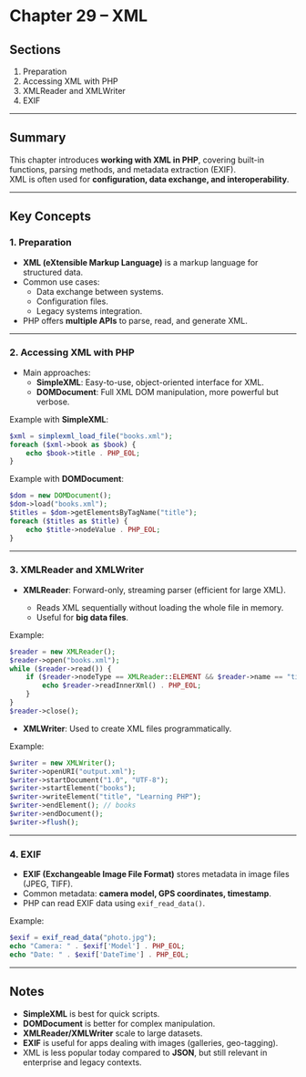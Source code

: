 # Chapter 29 – XML

## Sections
1. Preparation  
2. Accessing XML with PHP  
3. XMLReader and XMLWriter  
4. EXIF  

---

## Summary
This chapter introduces **working with XML in PHP**, covering built-in functions, parsing methods, and metadata extraction (EXIF).  
XML is often used for **configuration, data exchange, and interoperability**.  

---

## Key Concepts

### 1. Preparation
- **XML (eXtensible Markup Language)** is a markup language for structured data.  
- Common use cases:  
  - Data exchange between systems.  
  - Configuration files.  
  - Legacy systems integration.  
- PHP offers **multiple APIs** to parse, read, and generate XML.  

---

### 2. Accessing XML with PHP
- Main approaches:  
  - **SimpleXML**: Easy-to-use, object-oriented interface for XML.  
  - **DOMDocument**: Full XML DOM manipulation, more powerful but verbose.  

Example with **SimpleXML**:  
```php
$xml = simplexml_load_file("books.xml");
foreach ($xml->book as $book) {
    echo $book->title . PHP_EOL;
}
```

Example with **DOMDocument**:

```php
$dom = new DOMDocument();
$dom->load("books.xml");
$titles = $dom->getElementsByTagName("title");
foreach ($titles as $title) {
    echo $title->nodeValue . PHP_EOL;
}
```

---

### 3. XMLReader and XMLWriter

* **XMLReader**: Forward-only, streaming parser (efficient for large XML).

  * Reads XML sequentially without loading the whole file in memory.
  * Useful for **big data files**.

Example:

```php
$reader = new XMLReader();
$reader->open("books.xml");
while ($reader->read()) {
    if ($reader->nodeType == XMLReader::ELEMENT && $reader->name == "title") {
        echo $reader->readInnerXml() . PHP_EOL;
    }
}
$reader->close();
```

* **XMLWriter**: Used to create XML files programmatically.

Example:

```php
$writer = new XMLWriter();
$writer->openURI("output.xml");
$writer->startDocument("1.0", "UTF-8");
$writer->startElement("books");
$writer->writeElement("title", "Learning PHP");
$writer->endElement(); // books
$writer->endDocument();
$writer->flush();
```

---

### 4. EXIF

* **EXIF (Exchangeable Image File Format)** stores metadata in image files (JPEG, TIFF).
* Common metadata: **camera model, GPS coordinates, timestamp**.
* PHP can read EXIF data using `exif_read_data()`.

Example:

```php
$exif = exif_read_data("photo.jpg");
echo "Camera: " . $exif['Model'] . PHP_EOL;
echo "Date: " . $exif['DateTime'] . PHP_EOL;
```

---

## Notes

* **SimpleXML** is best for quick scripts.
* **DOMDocument** is better for complex manipulation.
* **XMLReader/XMLWriter** scale to large datasets.
* **EXIF** is useful for apps dealing with images (galleries, geo-tagging).
* XML is less popular today compared to **JSON**, but still relevant in enterprise and legacy contexts.
